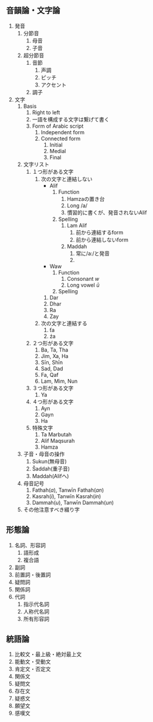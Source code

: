 ## 音韻論・文字論
1. 発音
    1. 分節音
        1. 母音
        2. 子音
    2. 超分節音
        1. 音節
            1. 声調
            2. ピッチ
            3. アクセント
        2. 調子
2. 文字
    1. Basis
        1. Right to left
        2. 一語を構成する文字は繋げて書く
        3. Form of Arabic script
            1. Independent form
            2. Connected form
                1. Initial
                2. Medial
                3. Final
    2. 文字リスト
        1. １つ形がある文字
            1. 次の文字と連結しない
                - Alif
                    1. Function
                        1. Hamzaの置き台
                        2. Long /a/
                        3. 慣習的に書くが、発音されないAlif
                    2. Spelling
                        1. Lam Alif
                            1. 前から連結するform
                            2. 前から連結しないform
                        2. Maddah
                            1. 常に/a:/と発音
                            2. 
                - Waw
                    1. Function
                        1. Consonant $w$
                        2. Long vowel $ū$
                    2. Spelling
                1. Dar
                2. Dhar
                3. Ra
                4. Zay
            2. 次の文字と連結する
                1. ťa
                2. źa
        2. ２つ形がある文字
            1. Ba, Ta, Tha
            2. Jim, Xa, Ha
            3. Sīn, Shīn
            4. Sad, Dad
            5. Fa, Qaf
            6. Lam, Mim, Nun
        3. ３つ形がある文字
            1. Ya
        4. ４つ形がある文字
            1. Ayn
            2. Gayn
            3. Ha
        5. 特殊文字
            1. Ta Marbutah
            2. Alif Maqsurah
            3. Hamza
    3. 子音・母音の操作
        1. Sukun(無母音)
        2. Šaddah(重子音)
        3. Maddah(Alifへ)
    4. 母音記号
        1. Fathah($a$), Tanwīn Fathah($an$)
        2. Kasrah($i$), Tanwīn Kasrah($in$)
        3. Dammah($u$), Tanwīn Dammah($un$)
    5. その他注意すべき綴り字

## 形態論
1. 名詞、形容詞
    1. 語形成
    2. 複合語
2. 副詞
3. 前置詞・後置詞
4. 疑問詞
5. 関係詞
6. 代詞
    1. 指示代名詞
    2. 人称代名詞
    3. 所有形容詞

## 統語論
1. 比較文・最上級・絶対最上文
2. 能動文・受動文
3. 肯定文・否定文
4. 関係文
5. 疑問文
6. 存在文
7. 疑惑文
8. 願望文
9. 感嘆文